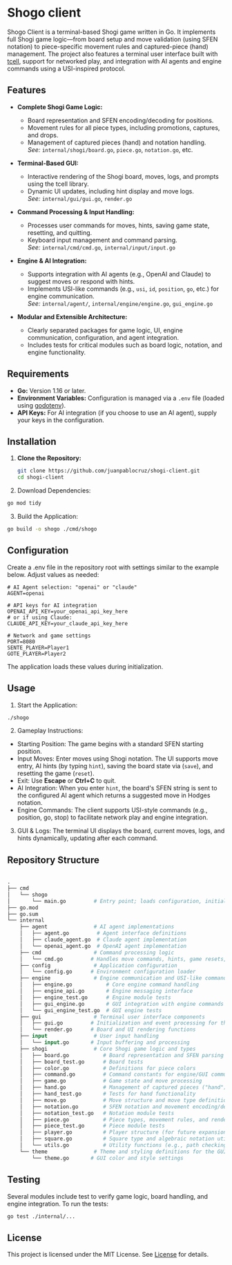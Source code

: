 # Shogo client

Shogo Client is a terminal-based Shogi game written in Go. It implements full Shogi game logic—from board setup and move validation (using SFEN notation) to piece-specific movement rules and captured-piece (hand) management. The project also features a terminal user interface built with [tcell](https://github.com/gdamore/tcell), support for networked play, and integration with AI agents and engine commands using a USI-inspired protocol.

## Features

- **Complete Shogi Game Logic:**  
  - Board representation and SFEN encoding/decoding for positions.
  - Movement rules for all piece types, including promotions, captures, and drops.
  - Management of captured pieces (hand) and notation handling.  
  _See:_ `internal/shogi/board.go`, `piece.go`, `notation.go`, etc.

- **Terminal-Based GUI:**  
  - Interactive rendering of the Shogi board, moves, logs, and prompts using the tcell library.
  - Dynamic UI updates, including hint display and move logs.  
  _See:_ `internal/gui/gui.go`, `render.go`

- **Command Processing & Input Handling:**  
  - Processes user commands for moves, hints, saving game state, resetting, and quitting.
  - Keyboard input management and command parsing.  
  _See:_ `internal/cmd/cmd.go`, `internal/input/input.go`

- **Engine & AI Integration:**  
  - Supports integration with AI agents (e.g., OpenAI and Claude) to suggest moves or respond with hints.
  - Implements USI-like commands (e.g., `usi`, `id`, `position`, `go`, etc.) for engine communication.  
  _See:_ `internal/agent/`, `internal/engine/engine.go`, `gui_engine.go`

- **Modular and Extensible Architecture:**  
  - Clearly separated packages for game logic, UI, engine communication, configuration, and agent integration.
  - Includes tests for critical modules such as board logic, notation, and engine functionality.

## Requirements

- **Go:** Version 1.16 or later.
- **Environment Variables:** Configuration is managed via a `.env` file (loaded using [godotenv](https://github.com/joho/godotenv)).
- **API Keys:** For AI integration (if you choose to use an AI agent), supply your keys in the configuration.

## Installation

1. **Clone the Repository:**

   ```bash
   git clone https://github.com/juanpablocruz/shogi-client.git
   cd shogi-client
   ```
2. Download Dependencies:

```bash
go mod tidy
```

3. Build the Application:

```bash
go build -o shogo ./cmd/shogo
```


## Configuration

Create a .env file in the repository root with settings similar to the example below. Adjust values as needed:

```dotenv
# AI Agent selection: "openai" or "claude"
AGENT=openai

# API keys for AI integration
OPENAI_API_KEY=your_openai_api_key_here
# or if using Claude:
CLAUDE_API_KEY=your_claude_api_key_here

# Network and game settings
PORT=8080
SENTE_PLAYER=Player1
GOTE_PLAYER=Player2
```


The application loads these values during initialization.

## Usage 

1. Start the Application:

```bash
./shogo
```

2. Gameplay Instructions:
- Starting Position: The game begins with a standard SFEN starting position.
- Input Moves: Enter moves using Shogi notation. The UI supports move entry, AI hints (by typing `hint`), saving the board state 
via (`save`), and resetting the game (`reset`).
- Exit: Use __Escape__ or __Ctrl+C__ to quit.
- AI Integration: When you enter `hint`, the board's SFEN string is sent to the configured AI agent which returns a suggested move in Hodges notation.
- Engine Commands: The client supports USI-style commands (e.g., position, go, stop) to facilitate network play and engine integration.

3. GUI & Logs:
The terminal UI displays the board, current moves, logs, and hints dynamically, updating after each command.

## Repository Structure

```graphql

.
├── cmd
│   └── shogo
│       └── main.go         # Entry point; loads configuration, initializes GUI and game
├── go.mod
├── go.sum
└── internal
    ├── agent               # AI agent implementations
    │   ├── agent.go         # Agent interface definitions
    │   ├── claude_agent.go  # Claude agent implementation
    │   └── openai_agent.go  # OpenAI agent implementation
    ├── cmd                 # Command processing logic
    │   └── cmd.go         # Handles move commands, hints, game resets, etc.
    ├── config              # Application configuration
    │   └── config.go      # Environment configuration loader
    ├── engine              # Engine communication and USI-like command processing
    │   ├── engine.go           # Core engine command handling
    │   ├── engine_api.go       # Engine messaging interface
    │   ├── engine_test.go      # Engine module tests
    │   ├── gui_engine.go       # GUI integration with engine commands
    │   └── gui_engine_test.go  # GUI engine tests
    ├── gui                 # Terminal user interface components
    │   ├── gui.go         # Initialization and event processing for the GUI
    │   └── render.go      # Board and UI rendering functions
    ├── input               # User input handling
    │   └── input.go       # Input buffering and processing
    ├── shogi               # Core Shogi game logic and types
    │   ├── board.go           # Board representation and SFEN parsing
    │   ├── board_test.go      # Board tests
    │   ├── color.go           # Definitions for piece colors
    │   ├── command.go         # Command constants for engine/GUI communication
    │   ├── game.go            # Game state and move processing
    │   ├── hand.go            # Management of captured pieces ("hand")
    │   ├── hand_test.go       # Tests for hand functionality
    │   ├── move.go            # Move structure and move type definitions
    │   ├── notation.go        # SFEN notation and movement encoding/decoding
    │   ├── notation_test.go   # Notation module tests
    │   ├── piece.go           # Piece types, movement rules, and rendering
    │   ├── piece_test.go      # Piece module tests
    │   ├── player.go          # Player structure (for future expansion)
    │   ├── square.go          # Square type and algebraic notation utilities
    │   └── utils.go           # Utility functions (e.g., path checking, sign/abs)
    └── theme               # Theme and styling definitions for the GUI
        └── theme.go       # GUI color and style settings
```
## Testing

Several modules include test to verify game logic, board handling, and engine integration. To run the tests:

```bash
go test ./internal/...
```

## License

This project is licensed under the MIT License. See [License](./LICENSE.md) for details.
